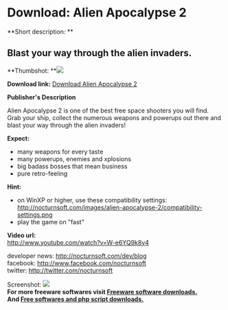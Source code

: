 # Download: Alien Apocalypse 2

**Short description: **

## Blast your way through the alien invaders.

  
**Thumbshot: **![](http://www.freewarefiles.com/screenshot/alienapocolypse2_md.jpg)   
  
**Download link:** [Download Alien Apocalypse 2](http://freesoftwares.boysofts.com/Alien-Apocalypse-2_program_69198.html)  
  

**Publisher's Description**  
  

Alien Apocalypse 2 is one of the best free space shooters you will find. Grab
your ship, collect the numerous weapons and powerups out there and blast your
way through the alien invaders!

**Expect:**

  * many weapons for every taste 
  * many powerups, enemies and xplosions 
  * big badass bosses that mean business 
  * pure retro-feeling 

**Hint:**

  * on WinXP or higher, use these compatibility settings: <http://nocturnsoft.com/images/alien-apocalypse-2/compatibility-settings.png>
  * play the game on "fast" 

**Video url:**  
<http://www.youtube.com/watch?v=W-e6YQ9k8y4>

developer news: http://nocturnsoft.com/dev/blog  
facebook: http://www.facebook.com/nocturnsoft  
twitter: http://twitter.com/nocturnsoft  

  
  
Screenshot: ![](http://www.freewarefiles.com/screenshot/alienapocolypse2.jpg)  
**For more freeware softwares visit [Freeware software downloads.](http://freesoftwares.boysofts.com/)**   
**And [Free softwares and php script downloads.](http://www.boysofts.com/)**

